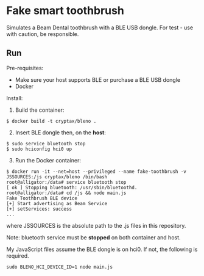 # Fake smart toothbrush

Simulates a Beam Dental toothbrush with a BLE USB dongle.
For test - use with caution, be responsible.

## Run

Pre-requisites:

- Make sure your host supports BLE or purchase a BLE USB dongle
- Docker

Install:

1. Build the container:

```
$ docker build -t cryptax/bleno .
```

2. Insert BLE dongle then, on the **host**:

```
$ sudo service bluetooth stop
$ sudo hciconfig hci0 up
```

3. Run the Docker container:

```
$ docker run -it --net=host --privileged --name fake-toothbrush -v JSSOURCES:/js cryptax/bleno /bin/bash
root@alligator:/data# service bluetooth stop
[ ok ] Stopping bluetooth: /usr/sbin/bluetoothd.
root@alligator:/data# cd /js && node main.js
Fake Toothbrush BLE device
[+] Start advertising as Beam Service
[+] setServices: success
...
```

where JSSOURCES is the absolute path to the .js files in this repository.

Note: bluetooth service must be **stopped** on both container and host.

My JavaScript files assume the BLE dongle is on hci0. If not, the following is required.
```
sudo BLENO_HCI_DEVICE_ID=1 node main.js
```
